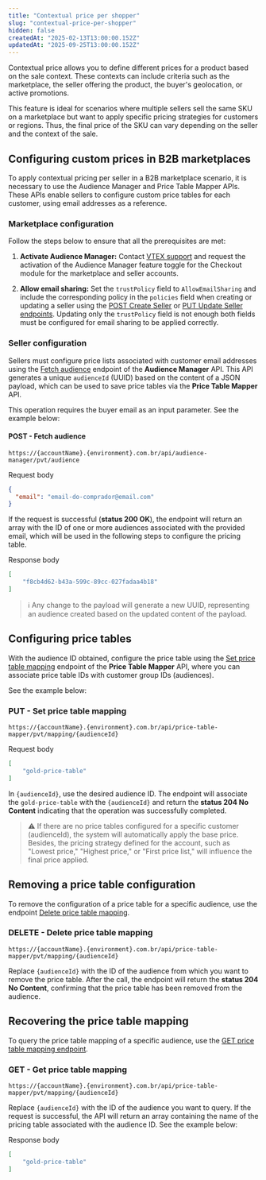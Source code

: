 ```yaml
---
title: "Contextual price per shopper"
slug: "contextual-price-per-shopper"
hidden: false
createdAt: "2025-02-13T13:00:00.152Z"
updatedAt: "2025-09-25T13:00:00.152Z"
---
```

Contextual price allows you to define different prices for a product based on the sale context. These contexts can include criteria such as the marketplace, the seller offering the product, the buyer's geolocation, or active promotions.

This feature is ideal for scenarios where multiple sellers sell the same SKU on a marketplace but want to apply specific pricing strategies for customers or regions. Thus, the final price of the SKU can vary depending on the seller and the context of the sale.

## Configuring custom prices in B2B marketplaces

To apply contextual pricing per seller in a B2B marketplace scenario, it is necessary to use the Audience Manager and Price Table Mapper APIs. These APIs enable sellers to configure custom price tables for each customer, using email addresses as a reference.

### Marketplace configuration

Follow the steps below to ensure that all the prerequisites are met:

1. **Activate Audience Manager:** Contact [VTEX support](https://help.vtex.com/support?/cultureInfo=pt-br) and request the activation of the Audience Manager feature toggle for the Checkout module for the marketplace and seller accounts.

2. **Allow email sharing:**  Set the `trustPolicy` field to `AllowEmailSharing` and include the corresponding policy in the `policies` field when creating or updating a seller using the [POST Create Seller](https://developers.vtex.com/docs/api-reference/catalog-api#post-/api/catalog_system/pvt/seller) or [PUT Update Seller endpoints](https://developers.vtex.com/docs/api-reference/catalog-api#put-/api/catalog_system/pvt/seller). Updating only the `trustPolicy` field is not enough both fields must be configured for email sharing to be applied correctly.

### Seller configuration

Sellers must configure price lists associated with customer email addresses using the [Fetch audience](https://developers.vtex.com/docs/api-reference/audience-api#post-/api/audience-manager/pvt/audience?endpoint=post-/api/audience-manager/pvt/audience) endpoint of the **Audience Manager** API. This API generates a unique `audienceId` (UUID) based on the content of a JSON payload, which can be used to save price tables via the **Price Table Mapper** API.

This operation requires the buyer email as an input parameter. See the example below:

#### POST - Fetch audience

`https://{accountName}.{environment}.com.br/api/audience-manager/pvt/audience`

Request body

```json
{
  "email": "email-do-comprador@email.com"
}
```

If the request is successful (**status 200 OK**), the endpoint will return an array with the ID of one or more audiences associated with the provided email, which will be used in the following steps to configure the pricing table.

Response body

```json
[
    "f8cb4d62-b43a-599c-89cc-027fadaa4b18"
]
```

> ℹ️ Any change to the payload will generate a new UUID, representing an audience created based on the updated content of the payload.

## Configuring price tables

With the audience ID obtained, configure the price table using the [Set price table mapping](https://developers.vtex.com/docs/api-reference/audience-api#put-/api/price-table-mapper/pvt/mapping/-audienceId-) endpoint of the **Price Table Mapper** API, where you can associate price table IDs with customer group IDs (audiences).

See the example below:

### PUT - Set price table mapping

`https://{accountName}.{environment}.com.br/api/price-table-mapper/pvt/mapping/{audienceId}`

Request body

```json
[
    "gold-price-table"
]
```

In `{audienceId}`, use the desired audience ID. The endpoint will associate the `gold-price-table` with the `{audienceId}` and return the **status 204 No Content** indicating that the operation was successfully completed.

>⚠️ If there are no price tables configured for a specific customer (audienceId), the system will automatically apply the base price. Besides, the pricing strategy defined for the account, such as "Lowest price," "Highest price," or "First price list," will influence the final price applied.

## Removing a price table configuration

To remove the configuration of a price table for a specific audience, use the endpoint [Delete price table mapping](https://developers.vtex.com/docs/api-reference/audience-api#delete-/api/price-table-mapper/pvt/mapping/-audienceId-).

### DELETE - Delete price table mapping

`https://{accountName}.{environment}.com.br/api/price-table-mapper/pvt/mapping/{audienceId}`

Replace `{audienceId}` with the ID of the audience from which you want to remove the price table. After the call, the endpoint will return the **status 204 No Content**, confirming that the price table has been removed from the audience.

## Recovering the price table mapping

To query the price table mapping of a specific audience, use the [GET price table mapping endpoint](https://developers.vtex.com/docs/api-reference/audience-api#get-/api/price-table-mapper/pvt/mapping/-audienceId-?endpoint=get-/api/price-table-mapper/pvt/mapping/-audienceId-).

### GET - Get price table mapping

`https://{accountName}.{environment}.com.br/api/price-table-mapper/pvt/mapping/{audienceId}`

Replace `{audienceId}` with the ID of the audience you want to query. If the request is successful, the API will return an array containing the name of the pricing table associated with the audience ID. See the example below:

Response body

```json
[
    "gold-price-table"
]
```